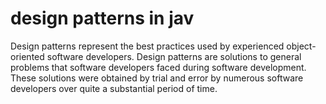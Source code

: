 # design patterns in jav

Design patterns represent the best practices used by experienced object-oriented software developers. Design patterns are solutions to general problems that software developers faced during software development. 
These solutions were obtained by trial and error by numerous software developers over quite a substantial period of time.
